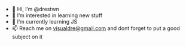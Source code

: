 - 👋 Hi, I’m @drestwn
- 👀 I’m interested in learning new stuff
- 🌱 I’m currently learning JS
- 📫 Reach me on visualdre@gmail.com and dont forget to put a good subject on it

<!---
drestwn/drestwn is a ✨ special ✨ repository because its `README.md` (this file) appears on your GitHub profile.
You can click the Preview link to take a look at your changes.
--->
